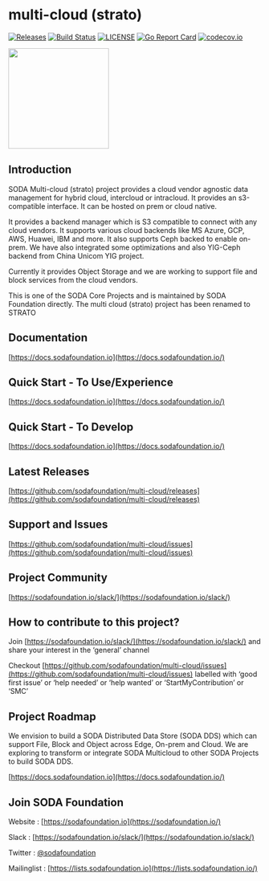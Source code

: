 # multi-cloud (strato)

[![Releases](https://img.shields.io/github/release/sodafoundation/multi-cloud/all.svg?style=flat-square)](https://github.com/sodafoundation/multi-cloud/releases)
[![Build Status](https://github.com/sodafoundation/multi-cloud/actions/workflows/ci.yml/badge.svg)](https://github.com/sodafoundation/multi-cloud/actions/workflows/ci.yml)
[![LICENSE](https://img.shields.io/github/license/sodafoundation/multi-cloud.svg?style=flat-square)](https://github.com/sodafoundation/multi-cloud/blob/master/LICENSE)
[![Go Report Card](https://goreportcard.com/badge/github.com/sodafoundation/multi-cloud?branch=master)](https://goreportcard.com/report/github.com/sodafoundation/multi-cloud)
[![codecov.io](https://codecov.io/github/sodafoundation/multi-cloud/coverage.svg?branch=master)](https://codecov.io/github/sodafoundation/multi-cloud?branch=master)

<img src="https://sodafoundation.io/wp-content/uploads/2020/01/SODA_logo_outline_color_800x800.png" width="200" height="200">

## Introduction

SODA Multi-cloud (strato) project provides a cloud vendor agnostic data management for hybrid cloud, intercloud or intracloud. It provides an s3-compatible interface. It can be hosted on prem or cloud native.

It provides a backend manager which is S3 compatible to connect with any cloud vendors. It supports various cloud backends like MS Azure, GCP, AWS, Huawei, IBM and more. It also supports Ceph backed to enable on-prem. We have also integrated some optimizations and also YIG-Ceph backend from China Unicom YIG project.

Currently it provides Object Storage and we are working to support file and block services from the cloud vendors.

This is one of the SODA Core Projects and is maintained by SODA Foundation directly.
The multi cloud (strato) project has been renamed to STRATO

## Documentation

[https://docs.sodafoundation.io](https://docs.sodafoundation.io/)

## Quick Start - To Use/Experience

[https://docs.sodafoundation.io](https://docs.sodafoundation.io/)

## Quick Start - To Develop

[https://docs.sodafoundation.io](https://docs.sodafoundation.io/)

## Latest Releases

[https://github.com/sodafoundation/multi-cloud/releases](https://github.com/sodafoundation/multi-cloud/releases)

## Support and Issues

[https://github.com/sodafoundation/multi-cloud/issues](https://github.com/sodafoundation/multi-cloud/issues)

## Project Community

[https://sodafoundation.io/slack/](https://sodafoundation.io/slack/)

## How to contribute to this project?

Join [https://sodafoundation.io/slack/](https://sodafoundation.io/slack/) and share your interest in the ‘general’ channel

Checkout [https://github.com/sodafoundation/multi-cloud/issues](https://github.com/sodafoundation/multi-cloud/issues) labelled with ‘good first issue’ or ‘help needed’ or ‘help wanted’ or ‘StartMyContribution’ or ‘SMC’

## Project Roadmap

We envision to build a SODA Distributed Data Store (SODA DDS) which can support File, Block and Object across Edge, On-prem and Cloud. We are exploring to transform or integrate SODA Multicloud to other SODA Projects to build SODA DDS.

[https://docs.sodafoundation.io](https://docs.sodafoundation.io/)

## Join SODA Foundation

Website : [https://sodafoundation.io](https://sodafoundation.io/)

Slack  : [https://sodafoundation.io/slack/](https://sodafoundation.io/slack/)

Twitter  : [@sodafoundation](https://twitter.com/sodafoundation)

Mailinglist  : [https://lists.sodafoundation.io](https://lists.sodafoundation.io/)
